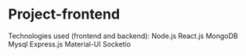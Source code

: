 # Project-frontend

Technologies used (frontend and backend): Node.js React.js MongoDB Mysql Express.js Material-UI Socketio
